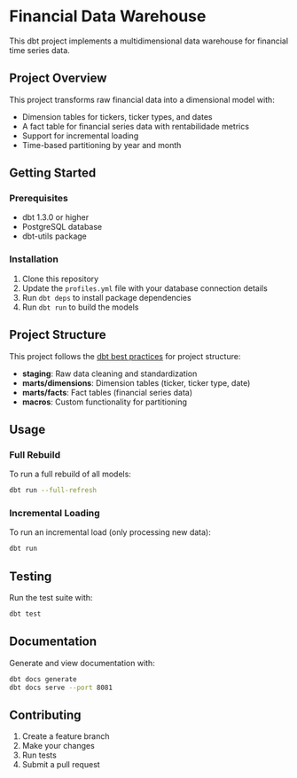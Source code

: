 # Financial Data Warehouse

This dbt project implements a multidimensional data warehouse for financial time series data.

## Project Overview

This project transforms raw financial data into a dimensional model with:
- Dimension tables for tickers, ticker types, and dates
- A fact table for financial series data with rentabilidade metrics
- Support for incremental loading
- Time-based partitioning by year and month

## Getting Started

### Prerequisites

- dbt 1.3.0 or higher
- PostgreSQL database
- dbt-utils package

### Installation

1. Clone this repository
2. Update the `profiles.yml` file with your database connection details
3. Run `dbt deps` to install package dependencies
4. Run `dbt run` to build the models

## Project Structure

This project follows the [dbt best practices](https://docs.getdbt.com/best-practices/how-we-structure/1-guide-overview) for project structure:

- **staging**: Raw data cleaning and standardization
- **marts/dimensions**: Dimension tables (ticker, ticker type, date)
- **marts/facts**: Fact tables (financial series data)
- **macros**: Custom functionality for partitioning

## Usage

### Full Rebuild

To run a full rebuild of all models:
```bash
dbt run --full-refresh
```

### Incremental Loading

To run an incremental load (only processing new data):
```bash
dbt run
```

## Testing

Run the test suite with:
```bash
dbt test
```

## Documentation

Generate and view documentation with:
```bash
dbt docs generate
dbt docs serve --port 8081
```

## Contributing

1. Create a feature branch
2. Make your changes
3. Run tests
4. Submit a pull request